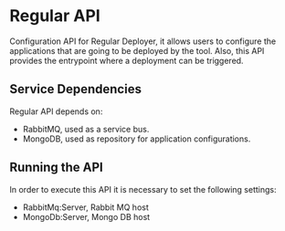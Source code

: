 # Regular API

Configuration API for Regular Deployer, it allows users to configure the applications that are going to be deployed by the tool. Also, this API provides the entrypoint where a deployment can be triggered.

## Service Dependencies

Regular API depends on:

* RabbitMQ, used as a service bus.
* MongoDB, used as repository for application configurations.

## Running the API

In order to execute this API it is necessary to set the following settings:

* RabbitMq:Server, Rabbit MQ host
* MongoDb:Server, Mongo DB host
